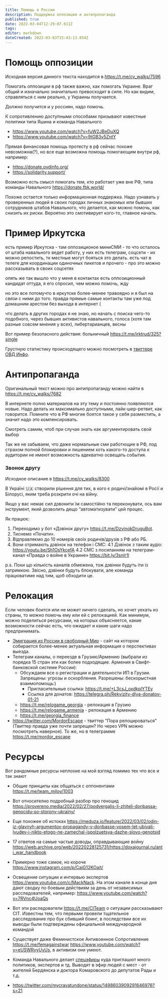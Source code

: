 ```yaml
---
title: Помощь в России
description: Поддержка оппозиции и антипропаганда
published: true
date: 2022-03-04T12:29:07.611Z
tags: 
editor: markdown
dateCreated: 2022-03-03T15:43:13.854Z
---
```


# Помощь оппозиции
Исходная версия данного текста находится в https://t.me/cy_walks/7596

Помогать оппозиции в рф также важно, как помогать Украине. Враг общий и изначально значитально превосходит в силе. Но как видим, справляться с ним реально, у Украины получается.

Должно получится и у россиян, надо помочь.

К сопротивлению доступными способами призывают известные политики типа Яшина и команда Навального
* https://www.youtube.com/watch?v=fuW2JBeDuXQ
* https://www.youtube.com/watch?v=9tGB3v5ZntY

Прямая финансовая помощь протесту в рф сейчас похоже невозможна(?), но все еще возможна помощь помогающим внутри рф, например:
* https://donate.ovdinfo.org/
* https://solidarity.support/


Возможно есть смысл помогать тем, кто работает уже вне РФ, типа команды Навального https://donate.fbk.world/

Похоже остается только информационная поддержка. Надо узнавать у проверенных людей в своих городах
личных знакомых или бывших сотрудников штабов Навального, что делается, как можно помочь, как снизить их риски. Вероятно это смотивирует кого-то, главное начать.

# Пример Иркутска
есть пример Иркутска - там оппозиционое миниСМИ - то что осталось от штаба навального ведет работу, у них есть телеграм, соцсети - их можно репостить, тк местные  могут бояться это делать. есть чат в телеге для координации одиночных пикетов и прочего  - про это можно рассказывать в своих соцсетях

опять же так вышло что у меня в контактах есть оппозиционный кандидат оттуда, я его спросил, чем можно помочь, жду

но это все потомучто в иркутске более-менее травоядно и я был на связи с ними до того.
правда прямые самые контакты там уже под домашним арестом без выхода в интернет (

что делать в других городах я не знаю, но начать с поиска чего-то подобного, через бывших активистов навального, голоса (хотя там разные совсем мнения у всех), либертарианцев, весны

Вот пример безопасного действия: больничный  https://t.me/irktrud/325?single

Грустную статистику происходящего можно посмотреть в [твиттере ОВД Инфо](https://twitter.com/OvdInfo/status/1498419117560410112/photo/1).

# Антипропаганда
Оригинальный текст можно про антипропаганду можно найти в https://t.me/cy_walks/7682

В интернете полно материалов на эту тему и постоянно появляются новые. Надо делать их максимально доступными, лайк-шер-ретвит, как говорится. Помните что в РФ многие боятся такое у себя разместить, а значит надо это компенсировать.

Смотреть самим, чтоб при случае знать как аргументировать свой выбор

Так же не забываем, что даже нормальные сми работющие в РФ, под страхом полной блокировки и лишением хоть какого-то доступа к аудитории не имеют возможность адекватно освещать события.

### Звонок другу
Исходное описание в https://t.me/cy_walks/8300

В Україні 🇺🇦 створили рішення для тих, в кого є родичі/знайомі в Росії и Білорусі, яким треба розкрити очі на війну.

Якщо у вас немає сил дзвонити їм самостійно та переконувати, ось вам інструмент, який дозволить дещо “автоматизувати” цей процес.

Як працює:
1. Переходимо у бот «Дзвінок другу» https://t.me/DzvinokDruguBot.
1. Тиснемо «Почати».
1. Відправляємо до 10 номерів своїх родичів/друзів з РФ або РБ.
1. Вони отримають дзвінок на телефон і СМС:
4.1 Дзвінок з таким аудіо: https://youtu.be/Sh1OsYkcefA
4.2 СМС з посиланням на телеграм-канал «Правда о войне в Украине» https://bit.ly/3snIr1l

p.s. Поки що кількість каналів обмежена, тож дзвінки будуть іти із затримкою. Звісно, дзвінки будуть блокувати, але команда працюватиме над тим, щоб обходити це.

# Релокация

Если человек боится или не может ничего сделать, но хочет уехать из страны, то можно помочь ему или ей с релокацией. Как минимум, можно поделиться ресурсами, на которых объясняется, какие возможности сейчас есть, что ожидает и какие шаги надо предпринимать.

* [Эмиграция из России в свободный Мир](https://equanity.notion.site/equanity/6bb0d8655cf44d25993fb11d14456d5e) - сайт на котором собирается более-менее актуальная информация о перспективах выезда.
* Телеграм каналы, о переезде в Грузию/Армению (выбрали из порядка 15 стран эти как более подходящие. Армения в Свифт-банковской системе России):
	* Обсуждаем все о регистрации и деятельности ИП в Грузии. Запрещены: угрозы и оскорбления. Разрешены: бескорыстная взаимопомощь:)
		* Пригласительные ссылка: https://t.me/+L3csJ_oxdkplYTEy 
		* Ссылка для донатов: https://telegra.ph/Rekvizity-dlya-donatov-01-21
	* https://t.me/relogame_georgia - релокация в Грузию
  * https://t.me/relogame_armenia - релокация в Армению
  * https://t.me/georgia_finance
* https://twitter.com/MordorEscape - твиттер "Пора релоцироваться" (Твиттер правда уже почти запрещен? Но через VPN можно посмотреть наверное). То же, но в телеграмме https://t.me/mordor_escape

# Ресурсы
Вот рандомные ресурсы неплохие на мой взгляд помимо тех что все и так знают

* Общие принципы как общаться с оппонентами https://t.me/team_milov/1003

* Вот относително подробный разбор про геноцид https://provereno.media/2022/02/27/podvergalis-li-zhiteli-donbassa-genocidu-so-storony-ukrainy/

* Еще похожее об истоках https://meduza.io/feature/2022/03/02/odin-iz-glavnyh-argumentov-propagandy-v-donbasse-vosem-let-ubivali-lyudey-i-nikto-etogo-ne-zamechal-ispolzuetsya-dazhe-slovo-genotsid

* 17 ответов на самые частые доводы, оправдывающие войну https://web.archive.org/web/20220228125731/https://doxajournal.ru/anti_war_handbook

* Примерно тоже самое, но короче https://www.instagram.com/p/CaiG12KOait/

* Освещение ситуации и интервью экспертов https://www.youtube.com/c/MackNack. На этом канале в конце дня дают сводку по боевым действиям за день от независимых расследователей, например: https://www.youtube.com/watch?v=7RVnc4UoaQs

* Вот эти раследователи  https://t.me/CITeam о ситуации рассказывают CIT. Известны тем, что первыми провели тщательное расследование про бук сбивший боинг, в последствии все их выводы были подтверждены официальной международной командой

* Существует даже Феминистское Антивоенное Сопротивление https://t.me/femagainstwar https://www.youtube.com/watch?v=eUSWRyyUyUs, в активизм они умеют.

* Команда Навального делает [спецэфиры](https://www.youtube.com/c/%D0%BF%D0%BE%D0%BF%D1%83%D0%BB%D1%8F%D1%80%D0%BD%D0%B0%D1%8F%D0%BF%D0%BE%D0%BB%D0%B8%D1%82%D0%B8%D0%BA%D0%B0) куда приглашют много политиков, экспертов и тд. Выводят в эфир людей с мест - от жителей Бердянска и доктора Комаровского до депутатов Рады и т.д. 

* https://twitter.com/mycravatundone/status/1498603909291646976?s=21